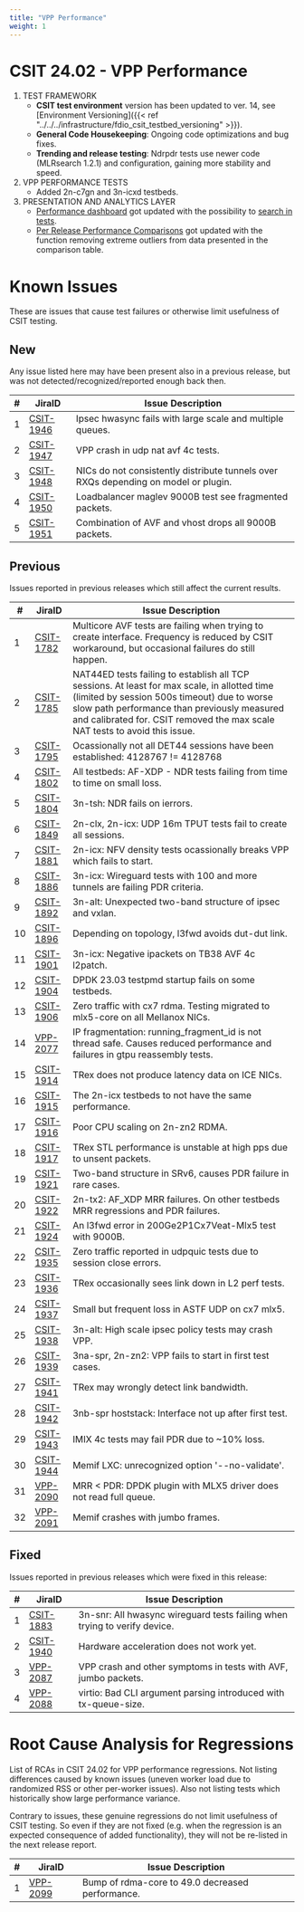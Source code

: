 ```yaml
---
title: "VPP Performance"
weight: 1
---
```


# CSIT 24.02 - VPP Performance

1. TEST FRAMEWORK
   - **CSIT test environment** version has been updated to ver. 14, see
     [Environment Versioning]({{< ref "../../../infrastructure/fdio_csit_testbed_versioning" >}}).
   - **General Code Housekeeping**: Ongoing code optimizations and bug fixes.
   - **Trending and release testing**: Ndrpdr tests use newer code
     (MLRsearch 1.2.1) and configuration, gaining more stability and speed.
1. VPP PERFORMANCE TESTS
   - Added 2n-c7gn and 3n-icxd testbeds.
2. PRESENTATION AND ANALYTICS LAYER
   - [Performance dashboard](https://csit.fd.io/) got updated with the
     possibility to [search in tests](https://csit.fd.io/search/).
   - [Per Release Performance Comparisons](https://csit.fd.io/comparisons/) got
     updated with the function removing extreme outliers from data presented in
     the comparison table.

# Known Issues

These are issues that cause test failures or otherwise limit usefulness of CSIT
testing.

## New

Any issue listed here may have been present also in a previous release,
but was not detected/recognized/reported enough back then.

**#** | **JiraID**                                       | **Issue Description**
------|--------------------------------------------------|--------------------------------------------------------------
  1   | [CSIT-1946](https://jira.fd.io/browse/CSIT-1946) | Ipsec hwasync fails with large scale and multiple queues.
  2   | [CSIT-1947](https://jira.fd.io/browse/CSIT-1947) | VPP crash in udp nat avf 4c tests.
  3   | [CSIT-1948](https://jira.fd.io/browse/CSIT-1948) | NICs do not consistently distribute tunnels over RXQs depending on model or plugin.
  4   | [CSIT-1950](https://jira.fd.io/browse/CSIT-1950) | Loadbalancer maglev 9000B test see fragmented packets.
  5   | [CSIT-1951](https://jira.fd.io/browse/CSIT-1951) | Combination of AVF and vhost drops all 9000B packets.


## Previous

Issues reported in previous releases which still affect the current results.

**#** | **JiraID**                                       | **Issue Description**
------|--------------------------------------------------|--------------------------------------------------------------
  1   | [CSIT-1782](https://jira.fd.io/browse/CSIT-1782) | Multicore AVF tests are failing when trying to create interface. Frequency is reduced by CSIT workaround, but occasional failures do still happen.
  2   | [CSIT-1785](https://jira.fd.io/browse/CSIT-1785) | NAT44ED tests failing to establish all TCP sessions. At least for max scale, in allotted time (limited by session 500s timeout) due to worse slow path performance than previously measured and calibrated for. CSIT removed the max scale NAT tests to avoid this issue.
  3   | [CSIT-1795](https://jira.fd.io/browse/CSIT-1795) | Ocassionally not all DET44 sessions have been established: 4128767 != 4128768
  4   | [CSIT-1802](https://jira.fd.io/browse/CSIT-1802) | All testbeds: AF-XDP - NDR tests failing from time to time on small loss.
  5   | [CSIT-1804](https://jira.fd.io/browse/CSIT-1804) | 3n-tsh: NDR fails on ierrors.
  6   | [CSIT-1849](https://jira.fd.io/browse/CSIT-1849) | 2n-clx, 2n-icx: UDP 16m TPUT tests fail to create all sessions.
  7   | [CSIT-1881](https://jira.fd.io/browse/CSIT-1881) | 2n-icx: NFV density tests ocassionally breaks VPP which fails to start.
  8   | [CSIT-1886](https://jira.fd.io/browse/CSIT-1886) | 3n-icx: Wireguard tests with 100 and more tunnels are failing PDR criteria.
  9   | [CSIT-1892](https://jira.fd.io/browse/CSIT-1892) | 3n-alt: Unexpected two-band structure of ipsec and vxlan.
 10   | [CSIT-1896](https://jira.fd.io/browse/CSIT-1896) | Depending on topology, l3fwd avoids dut-dut link.
 11   | [CSIT-1901](https://jira.fd.io/browse/CSIT-1901) | 3n-icx: Negative ipackets on TB38 AVF 4c l2patch.
 12   | [CSIT-1904](https://jira.fd.io/browse/CSIT-1904) | DPDK 23.03 testpmd startup fails on some testbeds.
 13   | [CSIT-1906](https://jira.fd.io/browse/CSIT-1906) | Zero traffic with cx7 rdma. Testing migrated to mlx5-core on all Mellanox NICs.
 14   | [VPP-2077](https://jira.fd.io/browse/VPP-2077)   | IP fragmentation: running_fragment_id is not thread safe. Causes reduced performance and failures in gtpu reassembly tests.
 15   | [CSIT-1914](https://jira.fd.io/browse/CSIT-1914) | TRex does not produce latency data on ICE NICs.
 16   | [CSIT-1915](https://jira.fd.io/browse/CSIT-1915) | The 2n-icx testbeds to not have the same performance.
 17   | [CSIT-1916](https://jira.fd.io/browse/CSIT-1916) | Poor CPU scaling on 2n-zn2 RDMA.
 18   | [CSIT-1917](https://jira.fd.io/browse/CSIT-1917) | TRex STL performance is unstable at high pps due to unsent packets.
 19   | [CSIT-1921](https://jira.fd.io/browse/CSIT-1921) | Two-band structure in SRv6, causes PDR failure in rare cases.
 20   | [CSIT-1922](https://jira.fd.io/browse/CSIT-1922) | 2n-tx2: AF_XDP MRR failures. On other testbeds MRR regressions and PDR failures.
 21   | [CSIT-1924](https://jira.fd.io/browse/CSIT-1924) | An l3fwd error in 200Ge2P1Cx7Veat-Mlx5 test with 9000B.
 22   | [CSIT-1935](https://jira.fd.io/browse/CSIT-1935) | Zero traffic reported in udpquic tests due to session close errors.
 23   | [CSIT-1936](https://jira.fd.io/browse/CSIT-1936) | TRex occasionally sees link down in L2 perf tests.
 24   | [CSIT-1937](https://jira.fd.io/browse/CSIT-1937) | Small but frequent loss in ASTF UDP on cx7 mlx5.
 25   | [CSIT-1938](https://jira.fd.io/browse/CSIT-1938) | 3n-alt: High scale ipsec policy tests may crash VPP.
 26   | [CSIT-1939](https://jira.fd.io/browse/CSIT-1939) | 3na-spr, 2n-zn2: VPP fails to start in first test cases.
 27   | [CSIT-1941](https://jira.fd.io/browse/CSIT-1941) | TRex may wrongly detect link bandwidth.
 28   | [CSIT-1942](https://jira.fd.io/browse/CSIT-1942) | 3nb-spr hoststack: Interface not up after first test.
 29   | [CSIT-1943](https://jira.fd.io/browse/CSIT-1943) | IMIX 4c tests may fail PDR due to ~10% loss.
 30   | [CSIT-1944](https://jira.fd.io/browse/CSIT-1944) | Memif LXC: unrecognized option '--no-validate'.
 31   | [VPP-2090](https://jira.fd.io/browse/VPP-2090)   | MRR < PDR: DPDK plugin with MLX5 driver does not read full queue.
 32   | [VPP-2091](https://jira.fd.io/browse/VPP-2091)   | Memif crashes with jumbo frames.

## Fixed

Issues reported in previous releases which were fixed in this release:

**#** | **JiraID**                                       | **Issue Description**
------|--------------------------------------------------|--------------------------------------------------------------
  1   | [CSIT-1883](https://jira.fd.io/browse/CSIT-1883) | 3n-snr: All hwasync wireguard tests failing when trying to verify device.
  2   | [CSIT-1940](https://jira.fd.io/browse/CSIT-1940) | Hardware acceleration does not work yet.
  3   | [VPP-2087](https://jira.fd.io/browse/VPP-2087)   | VPP crash and other symptoms in tests with AVF, jumbo packets.
  4   | [VPP-2088](https://jira.fd.io/browse/VPP-2088)   | virtio: Bad CLI argument parsing introduced with tx-queue-size.

# Root Cause Analysis for Regressions

List of RCAs in CSIT 24.02 for VPP performance regressions.
Not listing differences caused by known issues (uneven worker load
due to randomized RSS or other per-worker issues).
Also not listing tests which historically show large performance variance.

Contrary to issues, these genuine regressions do not limit usefulness
of CSIT testing. So even if they are not fixed
(e.g. when the regression is an expected consequence of added functionality),
they will not be re-listed in the next release report.

**#** | **JiraID**                                       | **Issue Description**
------|--------------------------------------------------|--------------------------------------------------------------
  1   | [VPP-2099](https://jira.fd.io/browse/VPP-2099)   | Bump of rdma-core to 49.0 decreased performance.
